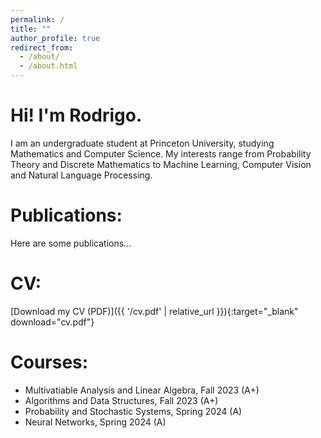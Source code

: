 ```yaml
---
permalink: /
title: ""
author_profile: true
redirect_from: 
  - /about/
  - /about.html
---
```



Hi! I'm Rodrigo.
======

I am an undergraduate student at Princeton University, studying Mathematics and Computer Science. My interests range from Probability Theory and Discrete Mathematics to Machine Learning, Computer Vision and Natural Language Processing. 

Publications:
=====

Here are some publications...

CV:
=====
[Download my CV (PDF)]({{ '/cv.pdf' | relative_url }}){:target="_blank" download="cv.pdf"}


Courses:
=====
* Multivatiable Analysis and Linear Algebra, Fall 2023 (A+)
* Algorithms and Data Structures, Fall 2023 (A+)
* Probability and Stochastic Systems, Spring 2024 (A)
* Neural Networks, Spring 2024 (A)


